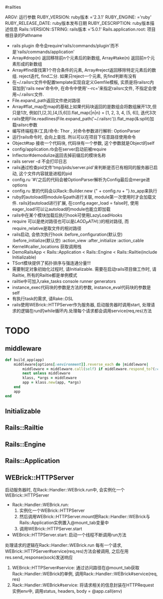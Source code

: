 #railties

ARGV: 运行参数
RUBY_VERSION: ruby版本 ='2.3.1'
RUBY_ENGINE: ='ruby'
RUBY_RELEASE_DATE: ruby版本发布日期
RUBY_DESCRIPTION: ruby版本描述信息
Rails::VERSION::STRING: rails版本 ='5.0.1'
Rails.application.root: 项目根目录的Pathname

- rails plugin 命令会require'rails/commands/plugin'而不是'rails/commands/application'
- Array#drop(n) 返回移除前n个元素后的新数组, Array#take(n) 返回前n个元素形成的新数组
- Array#find查找第1个符合条件的元素, Array#reject返回移除特定元素后的数组. reject迭代, find二分. 如果只reject一个元素, 先find判断有没有
- 在~/.railsrc文件中配置template实现自定义Gemfile模板, 实质是将railsrc内容加到'rails new'命令中, 在命令中使用'--rc='来指定railsrc文件, 不指定会使用~/.railsrc文件.
- File.expand_path返回文件绝对路径
- Array#flat_map在map的基础上如果代码块返回的是数组会将数组展开1次,但只是1次, 例如[1,[2,3],[4,[5,6]]].flat_map{|n|n} = [1, 2, 3, 4, [5, 6]], 迭代3次
- rails使用File.readlines(File.expand_path('~/.railsrc')).flat_map(&:split)加载railsrc参数
- 编写终端程序/工具/命令: Thor , 对命令参数进行解析: OptionParser
- 运行rails命令时, 会向上查找. 所以可以在项目下任意路径使用命令
- Object#tap 接收一个代码块, 代码块有一个参数, 这个参数就是Object的self
- config/application.rb会在server启动前被require
- Inflector#demodulize返回去掉前缀后的模块名称
- rails server -d 不会打印日志
- rails通过检查pid文件'tmp/pids/server.pid'来判断是否已有相同的服务器已启动, 这个文件内容就是进程的pid
- config.ru '#\\'之后的代码会被OptionParser解析为Config最后会merge进options
- config.ru 里的代码会以Rack::Builder.new {" + config.ru + "}.to_app来执行
- ruby的autoload将module与path进行关联, module第一次使用时才会加载文件. rails对autoload进行扩展, 在config.eager_load = false时, 使用eager_load!可以让autoload的module也能立即加载
- rails中在某个模块加载后执行hook可使用LazyLoadHooks
- require 可以是绝对路径也可以是$LAOD_PATH($:)的相对路径, 而require_relative是取文件的相对路径
- rails启动, 会依次执行hook :before_configuration(默认空) :before_initialize(默认空) :action_view :after_initialize :action_cable
- Kernel#caller_locations 获取调用栈
- DemoRailsApp < Rails::Application < Rails::Engine < Rails::Railtie(include Initializable)
- TSort模块提供了拓扑排序与强连通分量!!!
- 需要制定对象初始化过程时, 请Initializable. 需要在启动rails项目做工作时, 请Railtie, 所有的Railtie都是单例模式
- railtie中可加入rake_tasks console runner generators
- instance_exec代码块的参数是方法的参数, instance_eval代码块的参数是self
- 有执行task的需求, 请Rake::DSL
- rails使用WEBrick::HTTPServer作为服务器, 启动服务器时调用start, 处理请求的逻辑在run的while循环内.处理每个请求都会调用service(req,res)方法


# TODO
## middleware
```ruby
def build_app(app)
    middleware[options[:environment]].reverse_each do |middleware|
        middleware = middleware.call(self) if middleware.respond_to?(:call)
        next unless middleware
        klass, *args = middleware
        app = klass.new(app, *args)
    end
    app
end
```
## Initializable

## Rails::Railtie

## Rails::Engine

## Rails::Application

## WEBrick::HTTPServer
启动服务器时, 在Rack::Handler::WEBrick.run中, 会实例化一个WEBrick::HTTPServer
- Rack::Handler::WEBrick.run: 
    1. 实例化一个WEBrick::HTTPServer
    2. 然后调用WEBrick::HTTPServer.mount把Rack::Handler::WEBrick与Rails::Application实例置入@mount_tab变量中
    3. 调用WEBrick::HTTPServer.start
- WEBrick::HTTPServer.start: 启动一个线程不断调用run方法

处理请求的逻辑在Rack::Handler::WEBrick.run
每有一个请求, WEBrick::HTTPServer#service(req,res)方法会被调用, 之后在用res.send_response(sock)发送响应
1. WEBrick::HTTPServer#service: 通过访问路径在@mount_tab获取Rack::Handler::WEBrick的单例, 调用Rack::Handler::WEBrick#service(req, res)
2. Rack::Handler::WEBrick#service: 将请求相关的信息封装在HTTPRequest实例env中, 调用status, headers, body = @app.call(env)